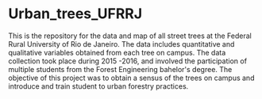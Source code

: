 # Urban_trees_UFRRJ
This is the repository for the data and map of all street trees at the Federal Rural University of Rio de Janeiro. The data includes quantitative and qualitative variables obtained from each tree on campus. The data collection took place during 2015 -2016, and involved the participation of multiple students from the Forest Engineering bahelor's degree. The objective of this project was to obtain a sensus of the trees on campus and introduce and train student to urban forestry practices.
